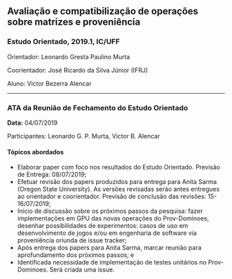 ## Avaliação e compatibilização de operações sobre matrizes e proveniência

### Estudo Orientado, 2019.1, IC/UFF

Orientador: Leonardo Gresta Paulino Murta

Coorientador: José Ricardo da Silva Júnior (IFRJ)

Aluno: Victor Bezerra Alencar

---

### ATA da Reunião de Fechamento do Estudo Orientado

**Data:** 04/07/2019

Participantes: Leonardo G. P. Murta, Victor B. Alencar

#### Tópicos abordados

- Elaborar paper com foco nos resultados do Estudo Orientado. Previsão de Entrega: 08/07/2019;
- Efetuar revisão dos papers produzidos para entrega para Anita Sarma (Oregon State University). As versões revisadas serão antes entregues ao orientador e coorientador. Previsão de conclusão das revisões: 15-16/07/2019;
- Início de discussão sobre os próximos passos da pesquisa: fazer implementações em GPU das novas operações do Prov-Dominoes, desenhar possibilidades de experimentos: casos de uso em desenvolvimento de jogos e/ou  em engenharia de software via proveniência oriunda de issue tracker;
- Após entrega dos papers para Anita Sarma, marcar reunião para aprofundamento dos próximos passos; e
- Identificada necessidade de implementação de testes unitários no Prov-Dominoes. Será criada uma issue.
